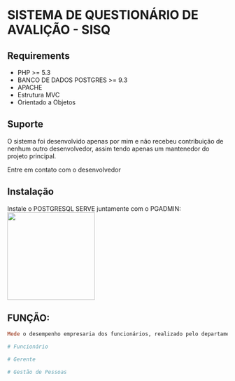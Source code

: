 # SISTEMA DE QUESTIONÁRIO DE AVALIÇÃO - SISQ
## Requirements

* PHP >= 5.3
* BANCO DE DADOS POSTGRES >= 9.3
* APACHE
* Estrutura MVC
* Orientado a Objetos

## Suporte

O sistema foi desenvolvido apenas por mim e não recebeu contribuição de nenhum outro desenvolvedor, assim tendo apenas um mantenedor do projeto principal.

Entre em contato com o desenvolvedor


## Instalação

Instale o POSTGRESQL SERVE juntamente com o PGADMIN:
<img src="http://www.rochedoferreira.com.br/figsgrh.jpg" width="200">

## FUNÇÃO:

``` ruby
Mede o desempenho empresaria dos funcionários, realizado pelo departamento de Recursos Humanos da empresa ou instituição

# Funcionário

# Gerente

# Gestão de Pessoas

```
